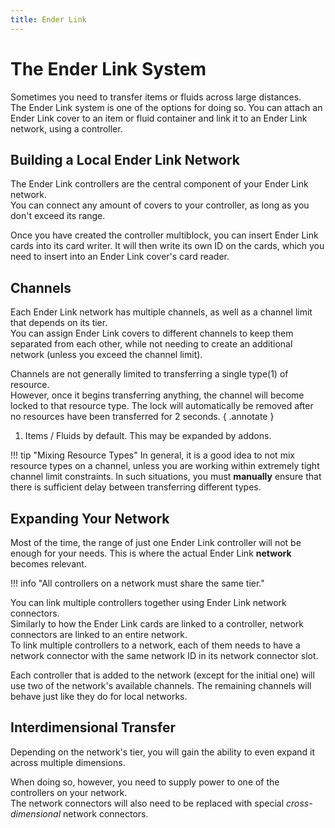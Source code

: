 ```yaml
---
title: Ender Link
---
```



# The Ender Link System

Sometimes you need to transfer items or fluids across large distances.  
The Ender Link system is one of the options for doing so. You can attach an Ender Link cover to an item or fluid
container and link it to an Ender Link network, using a controller.


## Building a Local Ender Link Network

The Ender Link controllers are the central component of your Ender Link network.  
You can connect any amount of covers to your controller, as long as you don't exceed its range.

Once you have created the controller multiblock, you can insert Ender Link cards into its card writer.
It will then write its own ID on the cards, which you need to insert into an Ender Link cover's card reader.


## Channels

Each Ender Link network has multiple channels, as well as a channel limit that depends on its tier.  
You can assign Ender Link covers to different channels to keep them separated from each other, while not needing to 
create an additional network (unless you exceed the channel limit).

Channels are not generally limited to transferring a single type(1) of resource.  
However, once it begins transferring anything, the channel will become locked to that resource type. The lock will
automatically be removed after no resources have been transferred for 2 seconds.
{ .annotate }

1. Items / Fluids by default. This may be expanded by addons.

!!! tip "Mixing Resource Types"
    In general, it is a good idea to not mix resource types on a channel, unless you are working within extremely tight
    channel limit constraints. In such situations, you must **manually** ensure that there is sufficient delay between 
    transferring different types.


## Expanding Your Network

Most of the time, the range of just one Ender Link controller will not be enough for your needs. This is where the
actual Ender Link **network** becomes relevant.

!!! info "All controllers on a network must share the same tier."

You can link multiple controllers together using Ender Link network connectors.  
Similarly to how the Ender Link cards are linked to a controller, network connectors are linked to an entire network.  
To link multiple controllers to a network, each of them needs to have a network connector with the same network ID in
its network connector slot.

Each controller that is added to the network (except for the initial one) will use two of the network's available 
channels. The remaining channels will behave just like they do for local networks.


## Interdimensional Transfer

Depending on the network's tier, you will gain the ability to even expand it across multiple dimensions.

When doing so, however, you need to supply power to one of the controllers on your network.  
The network connectors will also need to be replaced with special _cross-dimensional_ network connectors.